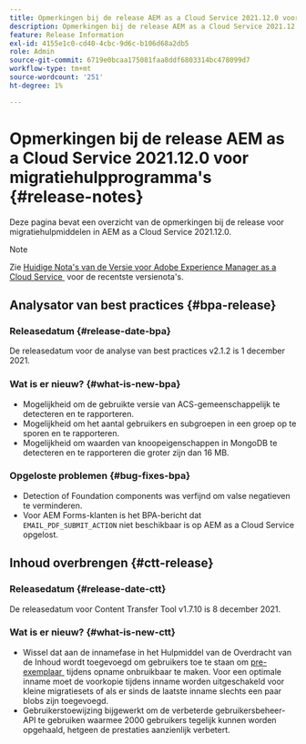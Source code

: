 ```yaml
---
title: Opmerkingen bij de release AEM as a Cloud Service 2021.12.0 voor migratiehulpprogramma's
description: Opmerkingen bij de release AEM as a Cloud Service 2021.12.0 voor migratiehulpprogramma's
feature: Release Information
exl-id: 4155e1c0-cd40-4cbc-9d6c-b106d68a2db5
role: Admin
source-git-commit: 6719e0bcaa175081faa8ddf6803314bc478099d7
workflow-type: tm+mt
source-wordcount: '251'
ht-degree: 1%

---
```


# Opmerkingen bij de release AEM as a Cloud Service 2021.12.0 voor migratiehulpprogramma&#39;s {#release-notes}

Deze pagina bevat een overzicht van de opmerkingen bij de release voor migratiehulpmiddelen in AEM as a Cloud Service 2021.12.0.

>[!NOTE]
>
>Zie [&#x200B; Huidige Nota&#39;s van de Versie voor Adobe Experience Manager as a Cloud Service &#x200B;](/help/release-notes/release-notes-cloud/release-notes-current.md) voor de recentste versienota&#39;s.

## Analysator van best practices {#bpa-release}

### Releasedatum {#release-date-bpa}

De releasedatum voor de analyse van best practices v2.1.2 is 1 december 2021.

### Wat is er nieuw? {#what-is-new-bpa}

* Mogelijkheid om de gebruikte versie van ACS-gemeenschappelijk te detecteren en te rapporteren.
* Mogelijkheid om het aantal gebruikers en subgroepen in een groep op te sporen en te rapporteren.
* Mogelijkheid om waarden van knoopeigenschappen in MongoDB te detecteren en te rapporteren die groter zijn dan 16 MB.

### Opgeloste problemen {#bug-fixes-bpa}

* Detection of Foundation components was verfijnd om valse negatieven te verminderen.
* Voor AEM Forms-klanten is het BPA-bericht dat `EMAIL_PDF_SUBMIT_ACTION` niet beschikbaar is op AEM as a Cloud Service opgelost.


## Inhoud overbrengen {#ctt-release}

### Releasedatum {#release-date-ctt}

De releasedatum voor Content Transfer Tool v1.7.10 is 8 december 2021.

### Wat is er nieuw? {#what-is-new-ctt}

* Wissel dat aan de innamefase in het Hulpmiddel van de Overdracht van de Inhoud wordt toegevoegd om gebruikers toe te staan om [&#x200B; pre-exemplaar &#x200B;](https://experienceleague.adobe.com/docs/experience-manager-cloud-service/moving/cloud-migration/content-transfer-tool/handling-large-content-repositories.html?lang=nl-NL) tijdens opname onbruikbaar te maken. Voor een optimale inname moet de voorkopie tijdens inname worden uitgeschakeld voor kleine migratiesets of als er sinds de laatste inname slechts een paar blobs zijn toegevoegd.
* Gebruikerstoewijzing bijgewerkt om de verbeterde gebruikersbeheer-API te gebruiken waarmee 2000 gebruikers tegelijk kunnen worden opgehaald, hetgeen de prestaties aanzienlijk verbetert.
